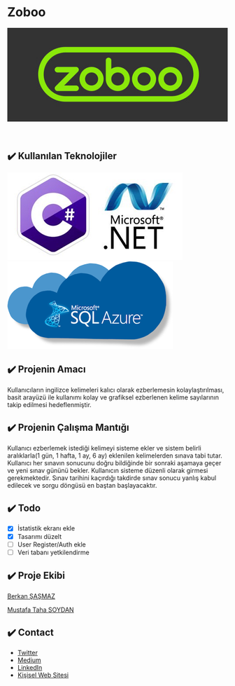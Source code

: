 # Zoboo
<p align="center" >
  <img src="Img/Zoboo.jpg">
</p>
<br>
 
## :heavy_check_mark: Kullanılan Teknolojiler

![CSHARP](Img/CSharp.jpeg)
![SQL](Img/sql-azure.png)


## :heavy_check_mark: Projenin Amacı
<p>Kullanıcıların ingilizce kelimeleri kalıcı olarak ezberlemesin kolaylaştırılması, basit arayüzü ile kullanımı kolay ve grafiksel ezberlenen kelime sayılarının takip edilmesi hedeflenmiştir.</p>

## :heavy_check_mark: Projenin Çalışma Mantığı
<p> Kullanıcı ezberlemek istediği kelimeyi sisteme ekler ve sistem belirli aralıklarla(1 gün, 1 hafta, 1 ay, 6 ay) eklenilen kelimelerden sınava tabi tutar. Kullanıcı her sınavın sonucunu doğru bildiğinde bir sonraki aşamaya geçer ve yeni sınav gününü bekler. Kullanıcın sisteme düzenli olarak girmesi gerekmektedir. Sınav tarihini kaçırdığı takdirde sınav sonucu yanlış kabul edilecek ve sorgu döngüsü en baştan başlayacaktır.</p>

## :heavy_check_mark: Todo <br>
- [x] İstatistik ekranı ekle
- [x] Tasarımı düzelt
- [ ] User Register/Auth ekle
- [ ] Veri tabanı yetkilendirme
  
##  :heavy_check_mark: Proje Ekibi <br>

[Berkan ŞAŞMAZ](https://github.com/berkansasmaz)

[Mustafa Taha SOYDAN](https://github.com/Mtsoydan)

 ## :heavy_check_mark: Contact <br>
 - [Twitter](https://twitter.com/berkansasmazz)
 - [Medium](https://medium.com/@berkansasmaz)
 - [LinkedIn](https://www.linkedin.com/in/berkansasmaz/)
 - [Kişisel Web Sitesi](https://www.berkansasmaz.com)

